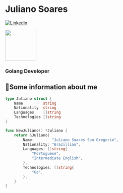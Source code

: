 # Juliano Soares

[![Linkedin](https://img.shields.io/badge/-linkedin?style=for-the-badge&logo=linkedin&logoColor=white&label=Connect&labelColor=blue&color=blue&link=https%3A%2F%2Fwww.linkedin.com%2Fin%2Fjuliano-soares-35316b245%2F)](https://www.linkedin.com/in/juliano-soares-35316b245/)

<img src="https://i.redd.it/1ib45r99mmp61.gif" width=100 height=100>

### Golang Developer

## 📝Some information about me

```go
type Juliano struct {
	Name         string
	Nationality  string
	Languages    []string
	Technologies []string
}

func NewJuliano() *Juliano {
	return &Juliano{
		Name:        "Juliano Soares San Gregorio",
		Nationality: "Brazillian",
		Languages: []string{
			"Portuguese",
			"Intermediate English",
		},
		Technologies: []string{
			"Go",
		},
	}
}
```
